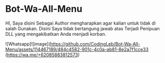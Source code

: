 # Bot-Wa-All-Menu
HI, Saya disini Sebagai Author mengharapkan agar kalian untuk tidak di salah Gunakan. Disini Saya tidak bertangung jawab atas Terjadi Penipuan DLL yang mengakibatkan Anda menjadi korban.

![Whatsapp]![image](https://github.com/CodingLeb/Bot-Wa-All-Menu/assets/114467189/484c4582-901c-4c0a-ab81-8e2a7f1cce33 (https://wa.me/+62085883812573)

